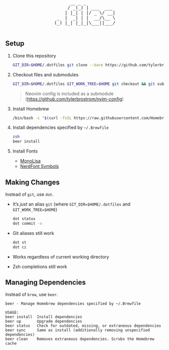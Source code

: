 <pre align=center>
      __ _ _           
     / _(_) | ___  ___ 
    | |_| | |/ _ \/ __|
 _  |  _| | |  __/\__ \
(_) |_| |_|_|\___||___/
                       
</pre>

## Setup

1. Clone this repository
    
    ```sh
    GIT_DIR=$HOME/.dotfiles git clone --bare https://github.com/tylerbrostrom/dotfiles.git
    ```

2. Checkout files and submodules

    ```sh
    GIT_DIR=$HOME/.dotfiles GIT_WORK_TREE=$HOME git checkout && git submodule update --init --recursive
    ```
    
    >Neovim config is included as a submodule (https://github.com/tylerbrostrom/nvim-config)
    
3. Install Homebrew

    ```sh
    /bin/bash -c "$(curl -fsSL https://raw.githubusercontent.com/Homebrew/install/HEAD/install.sh)"
    ```

4. Install dependencies specified by `~/.Brewfile`

    ```sh
    zsh
    beer install
    ```

5. Install Fonts

    - [MonoLisa](https://www.monolisa.dev)
    - [NerdFont Symbols](https://github.com/ryanoasis/nerd-fonts/blob/196f78789a3ee9e5ff9d0f2cdc9b6c3fd41d6e8e/patched-fonts/NerdFontsSymbolsOnly/complete/Symbols-2048-em%20Nerd%20Font%20Complete.ttf)

## Making Changes

Instead of `git`, use `dot`.

- It’s _just_ an alias `git` (where `GIT_DIR=$HOME/.dotfiles` and `GIT_WORK_TREE=$HOME`)

    ```sh
    dot status
    dot commit -v
    ```

- Git aliases still work

    ```sh
    dot st
    dot ci
    ```

- Works regardless of current working directory
- Zsh completions still work

## Managing Dependencies

Instead of `brew`, use `beer`.

```
beer - Manage Homebrew dependencies specified by ~/.Brewfile

USAGE:
beer install  Install dependencies
beer up       Upgrade dependencies
beer status   Check for outdated, missing, or extraneous dependencies
beer sync     Same as install (additionally removing unspecified dependencies)
beer clean    Removes extraneous dependencies. Scrubs the Homebrew cache
```
